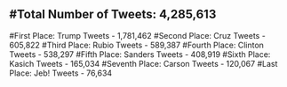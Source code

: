 #Total Number of Tweets: 4,285,613 
---
#First Place: Trump Tweets - 1,781,462
#Second Place: Cruz Tweets - 605,822
#Third Place: Rubio Tweets - 589,387
#Fourth Place: Clinton Tweets - 538,297
#Fifth Place: Sanders Tweets - 408,919
#Sixth Place: Kasich Tweets - 165,034
#Seventh Place: Carson Tweets - 120,067
#Last Place: Jeb! Tweets - 76,634
